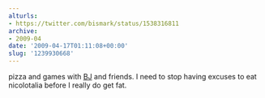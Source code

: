 ```yaml
---
alturls:
- https://twitter.com/bismark/status/1538316811
archive:
- 2009-04
date: '2009-04-17T01:11:08+00:00'
slug: '1239930668'
---
```


pizza and games with [BJ](https://twitter.com/bjhomer) and friends. I need to stop having excuses to eat nicolotalia before I really do get fat.

